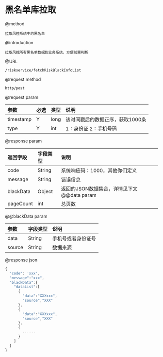 # 黑名单库拉取

@method

```
拉取风控系统中的黑名单
```

@introduction

```
拉取风控所有黑名单数据到业务系统，方便前置判断
```

@URL

```
/riskservice/fetchRiskBlackInfoList
```

@request method

```
http/post
```

@request param

| 参数 | 必选 | 类型 | 说明 |
| :--- | :--- | :--- | :--- |
| timestamp | Y | long | 该时间戳后的数据正序，获取1000条 |
| type | Y | int | 1：身份证 2：手机号码 |

@response param

| 返回字段 | 字段类型 | 说明 |
| :--- | :--- | :--- |
| code | String | 系统响应码：1000，其他你们定义 |
| message | String | 错误信息 |
| blackData | Object | 返回的JSON数据集合，详情见下文@@data param |
| pageCount | int | 总页数 |

@@blackData param

| 参数 | 字段类型 | 说明 |
| :--- | :--- | :--- |
| data | String | 手机号或者身份证号 |
| source | String | 数据来源 |

@response json

```js
{
  "code": 'xxx',
  "message":"xxx",
  "blackData":{
    "dataList":[
      {
        "data":"XXXxxx",
        "source","XXX"
      },
      {
        "data":"XXXxxx",
        "source","XXX"
      },
      {
        ......
      }
    ]
  }
}
```



